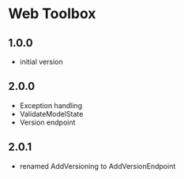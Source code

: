 # Web Toolbox

## 1.0.0

- initial version

## 2.0.0

- Exception handling
- ValidateModelState
- Version endpoint

## 2.0.1

- renamed AddVersioning to AddVersionEndpoint

